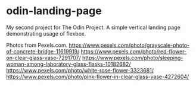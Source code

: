 # odin-landing-page
My second project for The Odin Project. A simple vertical landing page demonstrating usage of flexbox.

Photos from Pexels.com.
https://www.pexels.com/photo/grayscale-photo-of-concrete-bridge-11619919/
https://www.pexels.com/photo/red-flower-on-clear-glass-vase-7291707/
https://www.pexels.com/photo/sleeping-woman-among-laboratory-glass-flasks-10182682/
https://www.pexels.com/photo/white-rose-flower-3323681/
https://www.pexels.com/photo/pink-flower-in-clear-glass-vase-4272604/
